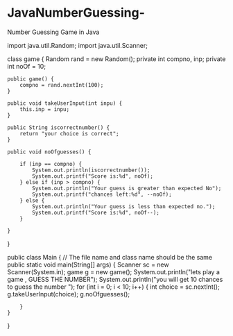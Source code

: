 # JavaNumberGuessing-
Number Guessing Game in Java

import java.util.Random;
import java.util.Scanner;

class game {
    Random rand = new Random();
    private int compno, inp;
    private int noOf = 10;

    public game() {
        compno = rand.nextInt(100);
    }

    public void takeUserInput(int inpu) {
        this.inp = inpu;
    }

    public String iscorrectnumber() {
        return "your choice is correct";
    }

    public void noOfguesses() {

        if (inp == compno) {
            System.out.println(iscorrectnumber());
            System.out.printf("Score is:%d", noOf);
        } else if (inp > compno) {
            System.out.println("Your guess is greater than expected No");
            System.out.printf("chances left:%d", --noOf);
        } else {
            System.out.println("Your guess is less than expected no.");
            System.out.printf("Score is:%d", noOf--);
        }   

    }

}

public class  Main {                                                         // The file name and class name should be the same
    public static void main(String[] args) {
        Scanner sc = new Scanner(System.in);
        game g = new game();
        System.out.println("lets play a game ,  GUESS THE NUMBER");
        System.out.println("you will get 10 chances to guess the number ");
        for (int i = 0; i < 10; i++) {
            int choice = sc.nextInt();
            g.takeUserInput(choice);
            g.noOfguesses();

        }
    }

}
